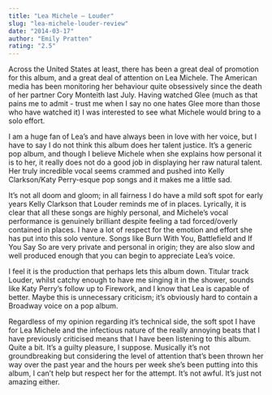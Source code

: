 ```yaml
---
title: "Lea Michele – Louder"
slug: "lea-michele-louder-review"
date: "2014-03-17"
author: "Emily Pratten"
rating: "2.5"
---
```


Across the United States at least, there has been a great deal of promotion for this album, and a great deal of attention on Lea Michele. The American media has been monitoring her behaviour quite obsessively since the death of her partner Cory Monteith last July. Having watched Glee (much as that pains me to admit - trust me when I say no one hates Glee more than those who have watched it) I was interested to see what Michele would bring to a solo effort.

I am a huge fan of Lea’s and have always been in love with her voice, but I have to say I do not think this album does her talent justice. It’s a generic pop album, and though I believe Michele when she explains how personal it is to her, it really does not do a good job in displaying her raw natural talent. Her truly incredible vocal seems crammed and pushed into Kelly Clarkson/Katy Perry-esque pop songs and it makes me a little sad.

It’s not all doom and gloom; in all fairness I do have a mild soft spot for early years Kelly Clarkson that Louder reminds me of in places. Lyrically, it is clear that all these songs are highly personal, and Michele’s vocal performance is genuinely brilliant despite feeling a tad forced/overly contained in places. I have a lot of respect for the emotion and effort she has put into this solo venture. Songs like Burn With You, Battlefield and If You Say So are very private and personal in origin; they are also slow and well produced enough that you can begin to appreciate Lea’s voice.

I feel it is the production that perhaps lets this album down. Titular track Louder, whilst catchy enough to have me singing it in the shower, sounds like Katy Perry’s follow up to Firework, and I know that Lea is capable of better. Maybe this is unnecessary criticism; it’s obviously hard to contain a Broadway voice on a pop album.

Regardless of my opinion regarding it’s technical side, the soft spot I have for Lea Michele and the infectious nature of the really annoying beats that I have previously criticised means that I have been listening to this album. Quite a bit. It’s a guilty pleasure, I suppose. Musically it’s not groundbreaking but considering the level of attention that’s been thrown her way over the past year and the hours per week she’s been putting into this album, I can’t help but respect her for the attempt. It’s not awful. It’s just not amazing either.
